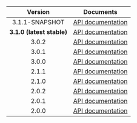 | Version | Documents |
|:---:|---|
| 3.1.1-SNAPSHOT | [API documentation](3.1.1-SNAPSHOT) |
| **3.1.0 (latest stable)** | [API documentation](latest-stable) |
| 3.0.2 | [API documentation](3.0.2) |
| 3.0.1 | [API documentation](3.0.1) |
| 3.0.0 | [API documentation](3.0.0) |
| 2.1.1 | [API documentation](2.1.1) |
| 2.1.0 | [API documentation](2.1.0) |
| 2.0.2 | [API documentation](2.0.2) |
| 2.0.1 | [API documentation](2.0.1) |
| 2.0.0 | [API documentation](2.0.0) |
